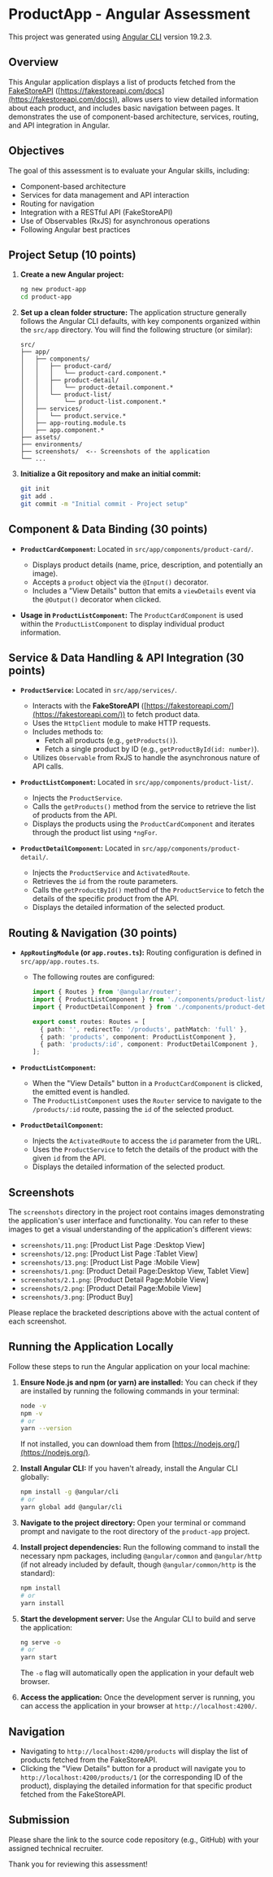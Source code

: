# ProductApp - Angular Assessment

This project was generated using [Angular CLI](https://github.com/angular/angular-cli) version 19.2.3.

## Overview

This Angular application displays a list of products fetched from the [FakeStoreAPI](https://fakestoreapi.com/) ([https://fakestoreapi.com/docs](https://fakestoreapi.com/docs)), allows users to view detailed information about each product, and includes basic navigation between pages. It demonstrates the use of component-based architecture, services, routing, and API integration in Angular.

## Objectives

The goal of this assessment is to evaluate your Angular skills, including:

* Component-based architecture
* Services for data management and API interaction
* Routing for navigation
* Integration with a RESTful API (FakeStoreAPI)
* Use of Observables (RxJS) for asynchronous operations
* Following Angular best practices

## Project Setup (10 points)

1.  **Create a new Angular project:**
    ```bash
    ng new product-app
    cd product-app
    ```

2.  **Set up a clean folder structure:**
    The application structure generally follows the Angular CLI defaults, with key components organized within the `src/app` directory. You will find the following structure (or similar):
    ```
    src/
    ├── app/
    │   ├── components/
    │   │   ├── product-card/
    │   │   │   └── product-card.component.*
    │   │   ├── product-detail/
    │   │   │   └── product-detail.component.*
    │   │   └── product-list/
    │   │       └── product-list.component.*
    │   ├── services/
    │   │   └── product.service.*
    │   ├── app-routing.module.ts
    │   ├── app.component.*
    ├── assets/
    ├── environments/
    ├── screenshots/  <-- Screenshots of the application
    └── ...
    ```

3.  **Initialize a Git repository and make an initial commit:**
    ```bash
    git init
    git add .
    git commit -m "Initial commit - Project setup"
    ```

## Component & Data Binding (30 points)

* **`ProductCardComponent`:** Located in `src/app/components/product-card/`.
    * Displays product details (name, price, description, and potentially an image).
    * Accepts a `product` object via the `@Input()` decorator.
    * Includes a "View Details" button that emits a `viewDetails` event via the `@Output()` decorator when clicked.

* **Usage in `ProductListComponent`:** The `ProductCardComponent` is used within the `ProductListComponent` to display individual product information.

## Service & Data Handling & API Integration (30 points)

* **`ProductService`:** Located in `src/app/services/`.
    * Interacts with the **FakeStoreAPI** ([https://fakestoreapi.com/](https://fakestoreapi.com/)) to fetch product data.
    * Uses the `HttpClient` module to make HTTP requests.
    * Includes methods to:
        * Fetch all products (e.g., `getProducts()`).
        * Fetch a single product by ID (e.g., `getProductById(id: number)`).
    * Utilizes `Observable` from RxJS to handle the asynchronous nature of API calls.

* **`ProductListComponent`:** Located in `src/app/components/product-list/`.
    * Injects the `ProductService`.
    * Calls the `getProducts()` method from the service to retrieve the list of products from the API.
    * Displays the products using the `ProductCardComponent` and iterates through the product list using `*ngFor`.

* **`ProductDetailComponent`:** Located in `src/app/components/product-detail/`.
    * Injects the `ProductService` and `ActivatedRoute`.
    * Retrieves the `id` from the route parameters.
    * Calls the `getProductById()` method of the `ProductService` to fetch the details of the specific product from the API.
    * Displays the detailed information of the selected product.

## Routing & Navigation (30 points)

* **`AppRoutingModule` (or `app.routes.ts`):** Routing configuration is defined in `src/app/app.routes.ts`.
    * The following routes are configured:
        ```typescript
        import { Routes } from '@angular/router';
        import { ProductListComponent } from './components/product-list/product-list.component';
        import { ProductDetailComponent } from './components/product-detail/product-detail.component';

        export const routes: Routes = [
          { path: '', redirectTo: '/products', pathMatch: 'full' },
          { path: 'products', component: ProductListComponent },
          { path: 'products/:id', component: ProductDetailComponent },
        ];
        ```

* **`ProductListComponent`:**
    * When the "View Details" button in a `ProductCardComponent` is clicked, the emitted event is handled.
    * The `ProductListComponent` uses the `Router` service to navigate to the `/products/:id` route, passing the `id` of the selected product.

* **`ProductDetailComponent`:**
    * Injects the `ActivatedRoute` to access the `id` parameter from the URL.
    * Uses the `ProductService` to fetch the details of the product with the given `id` from the API.
    * Displays the detailed information of the selected product.

## Screenshots

The `screenshots` directory in the project root contains images demonstrating the application's user interface and functionality. You can refer to these images to get a visual understanding of the application's different views:


* `screenshots/11.png`: [Product List Page :Desktop View]
* `screenshots/12.png`: [Product List Page :Tablet View]
* `screenshots/13.png`: [Product List Page :Mobile View]
* `screenshots/1.png`: [Product Detail Page:Desktop View, Tablet View]
* `screenshots/2.1.png`: [Product Detail Page:Mobile View]
* `screenshots/2.png`: [Product Detail Page:Mobile View]
* `screenshots/3.png`: [Product Buy]

Please replace the bracketed descriptions above with the actual content of each screenshot.

## Running the Application Locally

Follow these steps to run the Angular application on your local machine:

1.  **Ensure Node.js and npm (or yarn) are installed:**
    You can check if they are installed by running the following commands in your terminal:
    ```bash
    node -v
    npm -v
    # or
    yarn --version
    ```
    If not installed, you can download them from [https://nodejs.org/](https://nodejs.org/).

2.  **Install Angular CLI:**
    If you haven't already, install the Angular CLI globally:
    ```bash
    npm install -g @angular/cli
    # or
    yarn global add @angular/cli
    ```

3.  **Navigate to the project directory:**
    Open your terminal or command prompt and navigate to the root directory of the `product-app` project.

4.  **Install project dependencies:**
    Run the following command to install the necessary npm packages, including `@angular/common` and `@angular/http` (if not already included by default, though `@angular/common/http` is the standard):
    ```bash
    npm install
    # or
    yarn install
    ```

5.  **Start the development server:**
    Use the Angular CLI to build and serve the application:
    ```bash
    ng serve -o
    # or
    yarn start
    ```
    The `-o` flag will automatically open the application in your default web browser.

6.  **Access the application:**
    Once the development server is running, you can access the application in your browser at `http://localhost:4200/`.

## Navigation

* Navigating to `http://localhost:4200/products` will display the list of products fetched from the FakeStoreAPI.
* Clicking the "View Details" button for a product will navigate you to `http://localhost:4200/products/1` (or the corresponding ID of the product), displaying the detailed information for that specific product fetched from the FakeStoreAPI.

## Submission

Please share the link to the source code repository (e.g., GitHub) with your assigned technical recruiter.

Thank you for reviewing this assessment!
